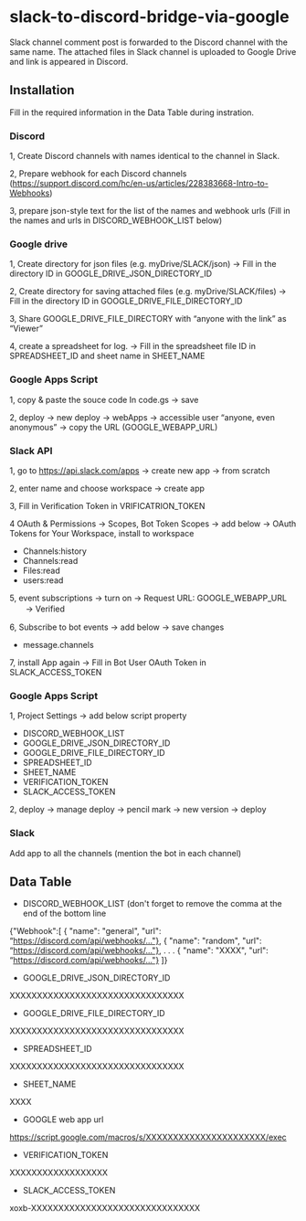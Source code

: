 # slack-to-discord-bridge-via-google

Slack channel comment post is forwarded to the Discord channel with the same name.
The attached files in Slack channel is uploaded to Google Drive and link is appeared in Discord.


## Installation
Fill in the required information in the Data Table during instration.
### Discord 
1, Create Discord channels with names identical to the channel in Slack.

2, Prepare webhook for each Discord channels (https://support.discord.com/hc/en-us/articles/228383668-Intro-to-Webhooks)

3, prepare json-style text for the list of the names and webhook urls 
(Fill in the names and urls in DISCORD_WEBHOOK_LIST below)

### Google drive
1, Create directory for json files (e.g. myDrive/SLACK/json) 
         -> Fill in the directory ID in GOOGLE_DRIVE_JSON_DIRECTORY_ID
         
2, Create directory for saving attached files (e.g. myDrive/SLACK/files)
         -> Fill in the directory ID in GOOGLE_DRIVE_FILE_DIRECTORY_ID
         
3, Share GOOGLE_DRIVE_FILE_DIRECTORY with “anyone with the link” as “Viewer”

4, create a spreadsheet for log.
	-> Fill in the spreadsheet file ID in SPREADSHEET_ID
             and sheet name in SHEET_NAME

### Google Apps Script
1, copy & paste the souce code In code.gs -> save

2, deploy -> new deploy -> webApps -> accessible user “anyone, even anonymous”
 -> copy the URL (GOOGLE_WEBAPP_URL)

### Slack API
1, go to https://api.slack.com/apps -> create new app -> from scratch

2, enter name and choose workspace -> create app

3, Fill in Verification Token in VRIFICATRION_TOKEN

4 OAuth & Permissions -> Scopes, Bot Token Scopes -> add below -> OAuth Tokens for Your Workspace, install to workspace
- Channels:history
- Channels:read
- Files:read
- users:read

5, event subscriptions -> turn on -> Request URL: GOOGLE_WEBAPP_URL
　　-> Verified

6, Subscribe to bot events -> add below
   -> save changes
- message.channels

7, install App again
-> Fill in Bot User OAuth Token in SLACK_ACCESS_TOKEN

### Google Apps Script
1, Project Settings -> add below script property
- DISCORD_WEBHOOK_LIST
- GOOGLE_DRIVE_JSON_DIRECTORY_ID
- GOOGLE_DRIVE_FILE_DIRECTORY_ID
- SPREADSHEET_ID
- SHEET_NAME
- VERIFICATION_TOKEN
- SLACK_ACCESS_TOKEN

2, deploy -> manage deploy -> pencil mark -> new version -> deploy

### Slack
Add app to all the channels (mention the bot in each channel)


## Data Table

- DISCORD_WEBHOOK_LIST (don't forget to remove the comma at the end of the bottom line

{"Webhook":[
{ "name": "general", "url": “https://discord.com/api/webhooks/..."},
{ "name": "random", "url": “https://discord.com/api/webhooks/..."},
.
.
.
{ "name": "XXXX", "url": “https://discord.com/api/webhooks/..."}
]}


- GOOGLE_DRIVE_JSON_DIRECTORY_ID 

XXXXXXXXXXXXXXXXXXXXXXXXXXXXXXXX

- GOOGLE_DRIVE_FILE_DIRECTORY_ID 

XXXXXXXXXXXXXXXXXXXXXXXXXXXXXXXX

- SPREADSHEET_ID

XXXXXXXXXXXXXXXXXXXXXXXXXXXXXXXX

- SHEET_NAME

XXXX

- GOOGLE web app url

https://script.google.com/macros/s/XXXXXXXXXXXXXXXXXXXXXX/exec

- VERIFICATION_TOKEN

XXXXXXXXXXXXXXXXXX

- SLACK_ACCESS_TOKEN

xoxb-XXXXXXXXXXXXXXXXXXXXXXXXXXXXXXX
